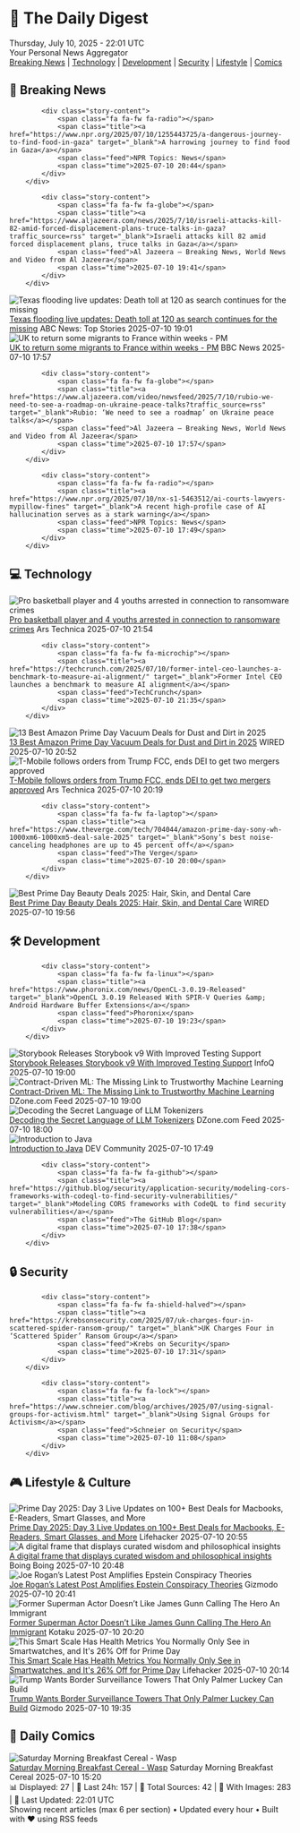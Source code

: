 <!-- Processing 54 RSS feeds at 2025-07-10 22:01:26 UTC -->
<!-- Processing: XKCD -->
<!-- Processing: Saturday Morning Breakfast Cereal -->
<!-- Processing: Garfield -->
<!-- Processing: Dilbert -->
<!-- Processing: Cyanide & Happiness -->
<!-- Processing: Girl Genius -->
<!-- Processing: CNN Top Stories -->
<!-- Processing: CNN Breaking News -->
<!-- Processing: NPR News -->
<!-- Processing: Reuters Top News -->
<!-- Processing: Reuters World News -->
<!-- Processing: Associated Press Breaking -->
<!-- Processing: Sky News World -->
<!-- Processing: TechCrunch -->
<!-- Processing: Ars Technica -->
<!-- Processing: O'Reilly Radar -->
<!-- Processing: Hacker News -->
<!-- Processing: Phoronix Linux News -->
<!-- Processing: It's FOSS -->
<!-- Error processing https://itsfoss.com/rss/: The read operation timed out -->
<!-- Processing: DistroWatch -->
<!-- Processing: Linux.com -->
<!-- Processing: GitHub Blog -->
<!-- Processing: GitLab Blog -->
<!-- Processing: Martin Fowler -->
<!-- Processing: Coding Horror -->
<!-- Processing: Lifehacker -->
<!-- Processing: Kotaku -->
<!-- Processing: Boing Boing -->
<!-- Generated 5 new posts out of 28 feeds processed -->
<div class="newspaper-header">
    <h1 class="newspaper-title">📰 The Daily Digest</h1>
    <div class="newspaper-date">Thursday, July 10, 2025 - 22:01 UTC</div>
    <div class="newspaper-subtitle">Your Personal News Aggregator</div>
</div>

<div class="newspaper-nav">
    <a href="#breaking">Breaking News</a> |
    <a href="#tech">Technology</a> |
    <a href="#dev">Development</a> |
    <a href="#security">Security</a> |
    <a href="#lifestyle">Lifestyle</a> |
    <a href="#webcomics">Comics</a>
</div>

<div class="news-section breaking-news" id="breaking">
<h2 class="section-header">🚨 Breaking News</h2>
<div class="stories-container">
<div class="story">
            
            <div class="story-content">
                <span class="fa fa-fw fa-radio"></span>
                <span class="title"><a href="https://www.npr.org/2025/07/10/1255443725/a-dangerous-journey-to-find-food-in-gaza" target="_blank">A harrowing journey to find food in Gaza</a></span>
                <span class="feed">NPR Topics: News</span>
                <span class="time">2025-07-10 20:44</span>
            </div>
        </div>
<div class="story">
            
            <div class="story-content">
                <span class="fa fa-fw fa-globe"></span>
                <span class="title"><a href="https://www.aljazeera.com/news/2025/7/10/israeli-attacks-kill-82-amid-forced-displacement-plans-truce-talks-in-gaza?traffic_source=rss" target="_blank">Israeli attacks kill 82 amid forced displacement plans, truce talks in Gaza</a></span>
                <span class="feed">Al Jazeera – Breaking News, World News and Video from Al Jazeera</span>
                <span class="time">2025-07-10 19:41</span>
            </div>
        </div>
<div class="story">
            <img src="https://s.abcnews.com/images/US/texas-flood-05-ap-jef-250710_1752149690082_hpMain_4x3t_384.jpg" alt="Texas flooding live updates: Death toll at 120 as search continues for the missing" class="story-image" loading="lazy" onerror="this.style.display='none'">
            <div class="story-content">
                <span class="fa fa-fw fa-tv"></span>
                <span class="title"><a href="https://abcnews.go.com/US/live-updates/texas-flooding-updates-13-dead-20-campers-unaccounted/?id=123488468" target="_blank">Texas flooding live updates: Death toll at 120 as search continues for the missing</a></span>
                <span class="feed">ABC News: Top Stories</span>
                <span class="time">2025-07-10 19:01</span>
            </div>
        </div>
<div class="story">
            <img src="https://ichef.bbci.co.uk/ace/standard/240/cpsprodpb/543d/live/52253900-5daa-11f0-960d-e9f1088a89fe.jpg" alt="UK to return some migrants to France within weeks - PM" class="story-image" loading="lazy" onerror="this.style.display='none'">
            <div class="story-content">
                <span class="fa fa-fw fa-flag"></span>
                <span class="title"><a href="https://www.bbc.com/news/articles/c4g2edx410wo" target="_blank">UK to return some migrants to France within weeks - PM</a></span>
                <span class="feed">BBC News</span>
                <span class="time">2025-07-10 17:57</span>
            </div>
        </div>
<div class="story">
            
            <div class="story-content">
                <span class="fa fa-fw fa-globe"></span>
                <span class="title"><a href="https://www.aljazeera.com/video/newsfeed/2025/7/10/rubio-we-need-to-see-a-roadmap-on-ukraine-peace-talks?traffic_source=rss" target="_blank">Rubio: ‘We need to see a roadmap’ on Ukraine peace talks</a></span>
                <span class="feed">Al Jazeera – Breaking News, World News and Video from Al Jazeera</span>
                <span class="time">2025-07-10 17:57</span>
            </div>
        </div>
<div class="story">
            
            <div class="story-content">
                <span class="fa fa-fw fa-radio"></span>
                <span class="title"><a href="https://www.npr.org/2025/07/10/nx-s1-5463512/ai-courts-lawyers-mypillow-fines" target="_blank">A recent high-profile case of AI hallucination serves as a stark warning</a></span>
                <span class="feed">NPR Topics: News</span>
                <span class="time">2025-07-10 17:49</span>
            </div>
        </div>
</div>
</div>
<div class="news-section tech-news" id="tech">
<h2 class="section-header">💻 Technology</h2>
<div class="stories-container">
<div class="story">
            <img src="https://cdn.arstechnica.net/wp-content/uploads/2025/05/judges-gavel-500x500.jpg" alt="Pro basketball player and 4 youths arrested in connection to ransomware crimes" class="story-image" loading="lazy" onerror="this.style.display='none'">
            <div class="story-content">
                <span class="fa fa-fw fa-cog"></span>
                <span class="title"><a href="https://arstechnica.com/security/2025/07/pro-basketball-player-and-4-youths-arrested-in-connection-to-ransomware-crimes/" target="_blank">Pro basketball player and 4 youths arrested in connection to ransomware crimes</a></span>
                <span class="feed">Ars Technica</span>
                <span class="time">2025-07-10 21:54</span>
            </div>
        </div>
<div class="story">
            
            <div class="story-content">
                <span class="fa fa-fw fa-microchip"></span>
                <span class="title"><a href="https://techcrunch.com/2025/07/10/former-intel-ceo-launches-a-benchmark-to-measure-ai-alignment/" target="_blank">Former Intel CEO launches a benchmark to measure AI alignment</a></span>
                <span class="feed">TechCrunch</span>
                <span class="time">2025-07-10 21:35</span>
            </div>
        </div>
<div class="story">
            <img src="https://media.wired.com/photos/6865c66a3867188c8e70dc3b/master/pass/8.jpg" alt="13 Best Amazon Prime Day Vacuum Deals for Dust and Dirt in 2025" class="story-image" loading="lazy" onerror="this.style.display='none'">
            <div class="story-content">
                <span class="fa fa-fw fa-bolt"></span>
                <span class="title"><a href="https://www.wired.com/story/prime-day-vacuum-deals-july-2025-1/" target="_blank">13 Best Amazon Prime Day Vacuum Deals for Dust and Dirt in 2025</a></span>
                <span class="feed">WIRED</span>
                <span class="time">2025-07-10 20:52</span>
            </div>
        </div>
<div class="story">
            <img src="https://cdn.arstechnica.net/wp-content/uploads/2024/06/t-mobile-5g-500x500-1752177364.jpg" alt="T-Mobile follows orders from Trump FCC, ends DEI to get two mergers approved" class="story-image" loading="lazy" onerror="this.style.display='none'">
            <div class="story-content">
                <span class="fa fa-fw fa-cog"></span>
                <span class="title"><a href="https://arstechnica.com/tech-policy/2025/07/t-mobile-follows-orders-from-trump-fcc-ends-dei-to-get-two-mergers-approved/" target="_blank">T-Mobile follows orders from Trump FCC, ends DEI to get two mergers approved</a></span>
                <span class="feed">Ars Technica</span>
                <span class="time">2025-07-10 20:19</span>
            </div>
        </div>
<div class="story">
            
            <div class="story-content">
                <span class="fa fa-fw fa-laptop"></span>
                <span class="title"><a href="https://www.theverge.com/tech/704044/amazon-prime-day-sony-wh-1000xm6-1000xm5-deal-sale-2025" target="_blank">Sony’s best noise-canceling headphones are up to 45 percent off</a></span>
                <span class="feed">The Verge</span>
                <span class="time">2025-07-10 20:00</span>
            </div>
        </div>
<div class="story">
            <img src="https://media.wired.com/photos/68646b56182925dd2869675f/master/pass/12.jpg" alt="Best Prime Day Beauty Deals 2025: Hair, Skin, and Dental Care" class="story-image" loading="lazy" onerror="this.style.display='none'">
            <div class="story-content">
                <span class="fa fa-fw fa-bolt"></span>
                <span class="title"><a href="https://www.wired.com/story/prime-day-beauty-deals-july-2025-2/" target="_blank">Best Prime Day Beauty Deals 2025: Hair, Skin, and Dental Care</a></span>
                <span class="feed">WIRED</span>
                <span class="time">2025-07-10 19:56</span>
            </div>
        </div>
</div>
</div>
<div class="news-section dev-news" id="dev">
<h2 class="section-header">🛠️ Development</h2>
<div class="stories-container">
<div class="story">
            
            <div class="story-content">
                <span class="fa fa-fw fa-linux"></span>
                <span class="title"><a href="https://www.phoronix.com/news/OpenCL-3.0.19-Released" target="_blank">OpenCL 3.0.19 Released With SPIR-V Queries &amp; Android Hardware Buffer Extensions</a></span>
                <span class="feed">Phoronix</span>
                <span class="time">2025-07-10 19:23</span>
            </div>
        </div>
<div class="story">
            <img src="https://res.infoq.com/news/2025/07/storybook-v9-released/en/headerimage/header-storybook-v9-released-1752133540934.jpg" alt="Storybook Releases Storybook v9 With Improved Testing Support" class="story-image" loading="lazy" onerror="this.style.display='none'">
            <div class="story-content">
                <span class="fa fa-fw fa-info-circle"></span>
                <span class="title"><a href="https://www.infoq.com/news/2025/07/storybook-v9-released/?utm_campaign=infoq_content&utm_source=infoq&utm_medium=feed&utm_term=global" target="_blank">Storybook Releases Storybook v9 With Improved Testing Support</a></span>
                <span class="feed">InfoQ</span>
                <span class="time">2025-07-10 19:00</span>
            </div>
        </div>
<div class="story">
            <img src="https://dz2cdn1.dzone.com/thumbnail?fid=18507133&w=600" alt="Contract-Driven ML: The Missing Link to Trustworthy Machine Learning" class="story-image" loading="lazy" onerror="this.style.display='none'">
            <div class="story-content">
                <span class="fa fa-fw fa-newspaper"></span>
                <span class="title"><a href="https://dzone.com/articles/prevent-ml-failures-with-data-contracts" target="_blank">Contract-Driven ML: The Missing Link to Trustworthy Machine Learning</a></span>
                <span class="feed">DZone.com Feed</span>
                <span class="time">2025-07-10 19:00</span>
            </div>
        </div>
<div class="story">
            <img src="https://dz2cdn1.dzone.com/thumbnail?fid=18507101&w=600" alt="Decoding the Secret Language of LLM Tokenizers" class="story-image" loading="lazy" onerror="this.style.display='none'">
            <div class="story-content">
                <span class="fa fa-fw fa-newspaper"></span>
                <span class="title"><a href="https://dzone.com/articles/llm-tokenization-costs-performance" target="_blank">Decoding the Secret Language of LLM Tokenizers</a></span>
                <span class="feed">DZone.com Feed</span>
                <span class="time">2025-07-10 18:00</span>
            </div>
        </div>
<div class="story">
            <img src="https://media2.dev.to/dynamic/image/width=800%2Cheight=%2Cfit=scale-down%2Cgravity=auto%2Cformat=auto/https%3A%2F%2Fdev-to-uploads.s3.amazonaws.com%2Fuploads%2Farticles%2Fcb654p9c9uij53vslnea.png" alt="Introduction to Java" class="story-image" loading="lazy" onerror="this.style.display='none'">
            <div class="story-content">
                <span class="fa fa-fw fa-code"></span>
                <span class="title"><a href="https://dev.to/mukilaperiyasamy/introduction-to-java-4f52" target="_blank">Introduction to Java</a></span>
                <span class="feed">DEV Community</span>
                <span class="time">2025-07-10 17:49</span>
            </div>
        </div>
<div class="story">
            
            <div class="story-content">
                <span class="fa fa-fw fa-github"></span>
                <span class="title"><a href="https://github.blog/security/application-security/modeling-cors-frameworks-with-codeql-to-find-security-vulnerabilities/" target="_blank">Modeling CORS frameworks with CodeQL to find security vulnerabilities</a></span>
                <span class="feed">The GitHub Blog</span>
                <span class="time">2025-07-10 17:38</span>
            </div>
        </div>
</div>
</div>
<div class="news-section security-news" id="security">
<h2 class="section-header">🔒 Security</h2>
<div class="stories-container">
<div class="story">
            
            <div class="story-content">
                <span class="fa fa-fw fa-shield-halved"></span>
                <span class="title"><a href="https://krebsonsecurity.com/2025/07/uk-charges-four-in-scattered-spider-ransom-group/" target="_blank">UK Charges Four in ‘Scattered Spider’ Ransom Group</a></span>
                <span class="feed">Krebs on Security</span>
                <span class="time">2025-07-10 17:31</span>
            </div>
        </div>
<div class="story">
            
            <div class="story-content">
                <span class="fa fa-fw fa-lock"></span>
                <span class="title"><a href="https://www.schneier.com/blog/archives/2025/07/using-signal-groups-for-activism.html" target="_blank">Using Signal Groups for Activism</a></span>
                <span class="feed">Schneier on Security</span>
                <span class="time">2025-07-10 11:08</span>
            </div>
        </div>
</div>
</div>
<div class="news-section lifestyle-news" id="lifestyle">
<h2 class="section-header">🎮 Lifestyle & Culture</h2>
<div class="stories-container">
<div class="story">
            <img src="https://lifehacker.com/imagery/articles/01JZ65F66VZVV1RGZRGVPCWJS9/hero-image.jpg" alt="Prime Day 2025: Day 3 Live Updates on 100+ Best Deals for Macbooks, E-Readers, Smart Glasses, and More" class="story-image" loading="lazy" onerror="this.style.display='none'">
            <div class="story-content">
                <span class="fa fa-fw fa-life-ring"></span>
                <span class="title"><a href="https://lifehacker.com/money/amazon-prime-day-07-10-2025-live-blog?utm_medium=RSS" target="_blank">Prime Day 2025: Day 3 Live Updates on 100+ Best Deals for Macbooks, E-Readers, Smart Glasses, and More</a></span>
                <span class="feed">Lifehacker</span>
                <span class="time">2025-07-10 20:55</span>
            </div>
        </div>
<div class="story">
            <img src="https://i0.wp.com/boingboing.net/wp-content/uploads/2025/07/hellokittyskull.jpeg?fit=1080%2C810&amp;quality=60&amp;ssl=1" alt="A digital frame that displays curated wisdom and philosophical insights" class="story-image" loading="lazy" onerror="this.style.display='none'">
            <div class="story-content">
                <span class="fa fa-fw fa-arrow-right"></span>
                <span class="title"><a href="https://boingboing.net/2025/07/10/a-digital-frame-that-displays-curated-wisdom-and-philosophical-insights.html" target="_blank">A digital frame that displays curated wisdom and philosophical insights</a></span>
                <span class="feed">Boing Boing</span>
                <span class="time">2025-07-10 20:48</span>
            </div>
        </div>
<div class="story">
            <img src="https://gizmodo.com/app/uploads/2024/11/joe-rogan-donald-trump-ufc.jpg" alt="Joe Rogan’s Latest Post Amplifies Epstein Conspiracy Theories" class="story-image" loading="lazy" onerror="this.style.display='none'">
            <div class="story-content">
                <span class="fa fa-fw fa-computer"></span>
                <span class="title"><a href="https://gizmodo.com/joe-rogans-latest-post-amplifies-epstein-conspiracy-theories-2000627774" target="_blank">Joe Rogan’s Latest Post Amplifies Epstein Conspiracy Theories</a></span>
                <span class="feed">Gizmodo</span>
                <span class="time">2025-07-10 20:41</span>
            </div>
        </div>
<div class="story">
            <img src="https://i.kinja-img.com/image/upload/c_fit,q_80,w_636/ad22ea41b92e7c24cb57d06f4d45156c.jpg" alt="Former Superman Actor Doesn’t Like James Gunn Calling The Hero An Immigrant" class="story-image" loading="lazy" onerror="this.style.display='none'">
            <div class="story-content">
                <span class="fa fa-fw fa-gamepad"></span>
                <span class="title"><a href="https://kotaku.com/superman-movie-james-gunn-dean-cain-immigrant-1851786076" target="_blank">Former Superman Actor Doesn’t Like James Gunn Calling The Hero An Immigrant</a></span>
                <span class="feed">Kotaku</span>
                <span class="time">2025-07-10 20:20</span>
            </div>
        </div>
<div class="story">
            <img src="https://lifehacker.com/imagery/articles/01JZTV37N7035B27A0W6TCA8E9/hero-image.png" alt="This Smart Scale Has Health Metrics You Normally Only See in Smartwatches, and It&#x27;s 26% Off for Prime Day" class="story-image" loading="lazy" onerror="this.style.display='none'">
            <div class="story-content">
                <span class="fa fa-fw fa-life-ring"></span>
                <span class="title"><a href="https://lifehacker.com/health/smart-scale-deal-prime-day-2025?utm_medium=RSS" target="_blank">This Smart Scale Has Health Metrics You Normally Only See in Smartwatches, and It&#x27;s 26% Off for Prime Day</a></span>
                <span class="feed">Lifehacker</span>
                <span class="time">2025-07-10 20:14</span>
            </div>
        </div>
<div class="story">
            <img src="https://gizmodo.com/app/uploads/2024/09/Palmer-Luckey-during-an-interview-with-Emily-Chang-1.jpg" alt="Trump Wants Border Surveillance Towers That Only Palmer Luckey Can Build" class="story-image" loading="lazy" onerror="this.style.display='none'">
            <div class="story-content">
                <span class="fa fa-fw fa-computer"></span>
                <span class="title"><a href="https://gizmodo.com/trump-wants-border-surveillance-towers-that-only-palmer-luckey-can-build-2000627594" target="_blank">Trump Wants Border Surveillance Towers That Only Palmer Luckey Can Build</a></span>
                <span class="feed">Gizmodo</span>
                <span class="time">2025-07-10 19:35</span>
            </div>
        </div>
</div>
</div>
<div class="news-section webcomics-section" id="webcomics">
<h2 class="section-header">🎨 Daily Comics</h2>
<div class="stories-container">
<div class="story">
            <img src="https://www.smbc-comics.com/comics/1751598559-20250710.png" alt="Saturday Morning Breakfast Cereal - Wasp" class="story-image" loading="lazy" onerror="this.style.display='none'">
            <div class="story-content">
                <span class="fa fa-fw fa-smile"></span>
                <span class="title"><a href="https://www.smbc-comics.com/comic/wasp" target="_blank">Saturday Morning Breakfast Cereal - Wasp</a></span>
                <span class="feed">Saturday Morning Breakfast Cereal</span>
                <span class="time">2025-07-10 15:20</span>
            </div>
        </div>
</div>
</div>

<div class="newspaper-footer">
    <div class="stats">
        📊 Displayed: 27 | 📅 Last 24h: 157 | 📡 Total Sources: 42 | 📸 With Images: 283 |
        🔄 Last Updated: 22:01 UTC
    </div>
    <div class="footer-note">
        Showing recent articles (max 6 per section) • Updated every hour • Built with ❤️ using RSS feeds
    </div>
</div>
